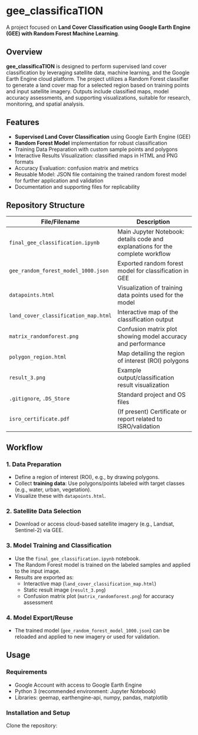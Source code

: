 # gee_classificaTION

A project focused on **Land Cover Classification using Google Earth Engine (GEE) with Random Forest Machine Learning**.

## Overview

**gee_classificaTION** is designed to perform supervised land cover classification by leveraging satellite data, machine learning, and the Google Earth Engine cloud platform. The project utilizes a Random Forest classifier to generate a land cover map for a selected region based on training points and input satellite imagery. Outputs include classified maps, model accuracy assessments, and supporting visualizations, suitable for research, monitoring, and spatial analysis.

## Features

- **Supervised Land Cover Classification** using Google Earth Engine (GEE)
- **Random Forest Model** implementation for robust classification
- Training Data Preparation with custom sample points and polygons
- Interactive Results Visualization: classified maps in HTML and PNG formats
- Accuracy Evaluation: confusion matrix and metrics
- Reusable Model: JSON file containing the trained random forest model for further application and validation
- Documentation and supporting files for replicability

## Repository Structure

| File/Filename                        | Description                                                                          |
|------------------------------------|--------------------------------------------------------------------------------------|
| `final_gee_classification.ipynb`   | Main Jupyter Notebook: details code and explanations for the complete workflow        |
| `gee_random_forest_model_1000.json`| Exported random forest model for classification in GEE                               |
| `datapoints.html`                  | Visualization of training data points used for the model                             |
| `land_cover_classification_map.html`| Interactive map of the classification output                                         |
| `matrix_randomforest.png`          | Confusion matrix plot showing model accuracy and performance                         |
| `polygon_region.html`              | Map detailing the region of interest (ROI) polygons                                  |
| `result_3.png`                    | Example output/classification result visualization                                   |
| `.gitignore`, `.DS_Store`         | Standard project and OS files                                                        |
| `isro_certificate.pdf`             | (If present) Certificate or report related to ISRO/validation                        |

## Workflow

### 1. Data Preparation
- Define a region of interest (ROI), e.g., by drawing polygons.
- Collect **training data**: Use polygons/points labeled with target classes (e.g., water, urban, vegetation).
- Visualize these with `datapoints.html`.

### 2. Satellite Data Selection
- Download or access cloud-based satellite imagery (e.g., Landsat, Sentinel-2) via GEE.

### 3. Model Training and Classification
- Use the `final_gee_classification.ipynb` notebook.
- The Random Forest model is trained on the labeled samples and applied to the input image.
- Results are exported as:
  - Interactive map (`land_cover_classification_map.html`)
  - Static result image (`result_3.png`)
  - Confusion matrix plot (`matrix_randomforest.png`) for accuracy assessment

### 4. Model Export/Reuse
- The trained model (`gee_random_forest_model_1000.json`) can be reloaded and applied to new imagery or used for validation.

## Usage

### Requirements

- Google Account with access to Google Earth Engine
- Python 3 (recommended environment: Jupyter Notebook)
- Libraries: geemap, earthengine-api, numpy, pandas, matplotlib

### Installation and Setup

Clone the repository:

